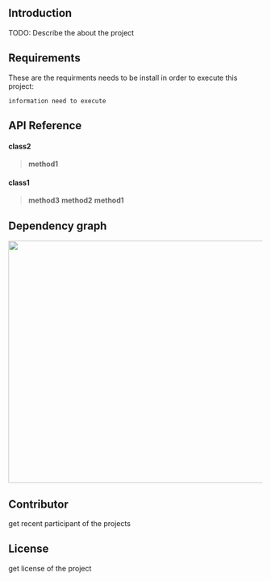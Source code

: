 ## Introduction
TODO: Describe the about the project 


## Requirements
These are the requirments needs to be install in order to execute this project: 

```information need to execute```


## API Reference
#### class2

>**method1**

#### class1

>**method3**
>**method2**
>**method1**



## Dependency graph
<img src='image/example1_graph.png' width=720 height=480>

## Contributor
get recent participant of the projects


## License
get license of the project


